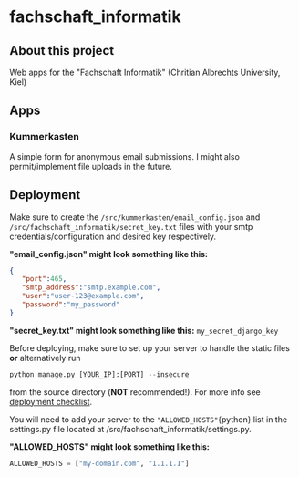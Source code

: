 # fachschaft_informatik
## About this project
Web apps for the "Fachschaft Informatik" (Chritian Albrechts University, Kiel)

## Apps
### Kummerkasten
A simple form for anonymous email submissions. I might also permit/implement file uploads in the future.

## Deployment
Make sure to create the `/src/kummerkasten/email_config.json` and `/src/fachschaft_informatik/secret_key.txt` files with your smtp credentials/configuration and desired key respectively.

**"email_config.json" might look something like this:**
```json
{
   "port":465,
   "smtp_address":"smtp.example.com",
   "user":"user-123@example.com",
   "password":"my_password"
}
```

**"secret_key.txt" might look something like this:**
`my_secret_django_key`

Before deploying, make sure to set up your server to handle the static files **or** alternatively run 
```python 
python manage.py [YOUR_IP]:[PORT] --insecure
```
from the source directory (**NOT** recommended!). For more info see [deployment checklist](https://docs.djangoproject.com/en/4.1/howto/deployment/checklist/).

You will need to add your server to the `"ALLOWED_HOSTS"`{python} list in the settings.py file located at /src/fachschaft_informatik/settings.py.

**"ALLOWED_HOSTS" might look something like this:**
```python
ALLOWED_HOSTS = ["my-domain.com", "1.1.1.1"]
```

